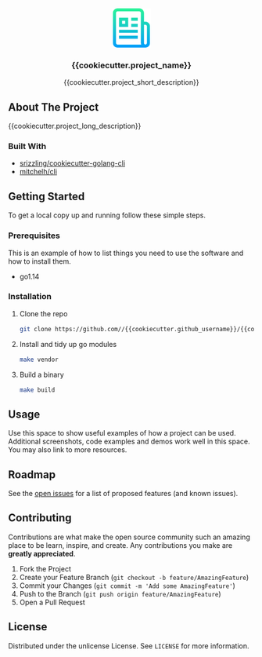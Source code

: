 <!-- PROJECT LOGO -->
<br />
<p align="center">
  <a href="https://github.com/{{cookiecutter.github_username}}/{{cookiecutter.project_name}}">
    <img src="images/logo.png" alt="Logo" width="80" height="80">
  </a>

  <h3 align="center">{{cookiecutter.project_name}}</h3>

  <p align="center">
    {{cookiecutter.project_short_description}}
  </p>
</p>

<!-- ABOUT THE PROJECT -->

## About The Project

{{cookiecutter.project_long_description}}

### Built With

- [srizzling/cookiecutter-golang-cli](https://github.com/srizzling/cookiecutter-golang-cli)
- [mitchelh/cli](https://github.com/mitchellh/cli)

## Getting Started

To get a local copy up and running follow these simple steps.

### Prerequisites

This is an example of how to list things you need to use the software and how to install them.

- go1.14

### Installation

1. Clone the repo
   ```sh
   git clone https://github.com//{{cookiecutter.github_username}}/{{cookiecutter.project_name}}.git
   ```
2. Install and tidy up go modules
   ```sh
   make vendor
   ```
3. Build a binary
   ```sh
   make build
   ```

## Usage

Use this space to show useful examples of how a project can be used. Additional screenshots, code examples and demos work well in this space. You may also link to more resources.

## Roadmap

See the [open issues](https://github.com/{{cookiecutter.github_username}}/{{cookiecutter.project_name}}/issues) for a list of proposed features (and known issues).

## Contributing

Contributions are what make the open source community such an amazing place to be learn, inspire, and create. Any contributions you make are **greatly appreciated**.

1. Fork the Project
2. Create your Feature Branch (`git checkout -b feature/AmazingFeature`)
3. Commit your Changes (`git commit -m 'Add some AmazingFeature'`)
4. Push to the Branch (`git push origin feature/AmazingFeature`)
5. Open a Pull Request

## License

Distributed under the unlicense License. See `LICENSE` for more information.
